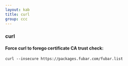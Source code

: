 ```yaml
---
layout: kab
title: curl
group: ccc
---
```


### curl

#### Force curl to forego certificate CA trust check:
```
curl --insecure https://packages.fubar.com/fubar.list
```


<br/>
<br/>
<br/>
